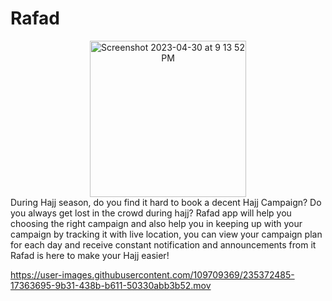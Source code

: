 # Rafad
<div style="text-align: center;">
<img width="250" alt="Screenshot 2023-04-30 at 9 13 52 PM" src="https://user-images.githubusercontent.com/109709369/235372564-5c4e4fba-e3fe-4cf8-ba1c-c279db3864b0.png">
</div>
During Hajj season, do you find it hard to book a decent Hajj Campaign? Do you always get lost in the crowd during hajj?  Rafad app will help you choosing the right campaign and also help you in keeping up with your campaign by tracking it with live location, you can view your campaign plan for each day and receive constant notification and announcements from it  Rafad is here to make your Hajj easier!





https://user-images.githubusercontent.com/109709369/235372485-17363695-9b31-438b-b611-50330abb3b52.mov


 
